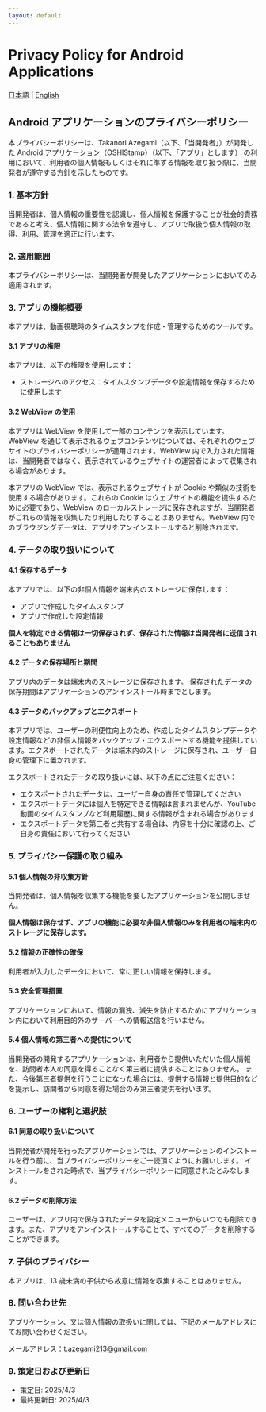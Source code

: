 ```yaml
---
layout: default
---
```


# Privacy Policy for Android Applications

[日本語](android-policy.md) | [English](android-policy-en.md)

## Android アプリケーションのプライバシーポリシー

本プライバシーポリシーは、Takanori Azegami（以下、「当開発者」）が開発した Android アプリケーション（OSHIStamp）（以下、「アプリ」とします） の利用において、利用者の個人情報もしくはそれに準ずる情報を取り扱う際に、当開発者が遵守する方針を示したものです。

### 1. 基本方針

当開発者は、個人情報の重要性を認識し、個人情報を保護することが社会的責務であると考え、個人情報に関する法令を遵守し、アプリで取扱う個人情報の取得、利用、管理を適正に行います。

### 2. 適用範囲

本プライバシーポリシーは、当開発者が開発したアプリケーションにおいてのみ適用されます。

### 3. アプリの機能概要

本アプリは、動画視聴時のタイムスタンプを作成・管理するためのツールです。

#### 3.1 アプリの権限

本アプリは、以下の権限を使用します：

- ストレージへのアクセス：タイムスタンプデータや設定情報を保存するために使用します

#### 3.2 WebView の使用

本アプリは WebView を使用して一部のコンテンツを表示しています。WebView を通じて表示されるウェブコンテンツについては、それぞれのウェブサイトのプライバシーポリシーが適用されます。WebView 内で入力された情報は、当開発者ではなく、表示されているウェブサイトの運営者によって収集される場合があります。

本アプリの WebView では、表示されるウェブサイトが Cookie や類似の技術を使用する場合があります。これらの Cookie はウェブサイトの機能を提供するために必要であり、WebView のローカルストレージに保存されますが、当開発者がこれらの情報を収集したり利用したりすることはありません。WebView 内でのブラウジングデータは、アプリをアンインストールすると削除されます。

### 4. データの取り扱いについて

#### 4.1 保存するデータ

本アプリでは、以下の非個人情報を端末内のストレージに保存します：

- アプリで作成したタイムスタンプ
- アプリで作成した設定情報

**個人を特定できる情報は一切保存されず、保存された情報は当開発者に送信されることもありません**

#### 4.2 データの保存場所と期間

アプリ内のデータは端末内のストレージに保存されます。
保存されたデータの保存期間はアプリケーションのアンインストール時までとします。

#### 4.3 データのバックアップとエクスポート

本アプリでは、ユーザーの利便性向上のため、作成したタイムスタンプデータや設定情報などの非個人情報をバックアップ・エクスポートする機能を提供しています。エクスポートされたデータは端末内のストレージに保存され、ユーザー自身の管理下に置かれます。

エクスポートされたデータの取り扱いには、以下の点にご注意ください：

- エクスポートされたデータは、ユーザー自身の責任で管理してください
- エクスポートデータには個人を特定できる情報は含まれませんが、YouTube 動画のタイムスタンプなど利用履歴に関する情報が含まれる場合があります
- エクスポートデータを第三者と共有する場合は、内容を十分に確認の上、ご自身の責任において行ってください

### 5. プライバシー保護の取り組み

#### 5.1 個人情報の非収集方針

当開発者は、個人情報を収集する機能を要したアプリケーションを公開しません。

**個人情報は保存せず、アプリの機能に必要な非個人情報のみを利用者の端末内のストレージに保存します。**

#### 5.2 情報の正確性の確保

利用者が入力したデータにおいて、常に正しい情報を保持します。

#### 5.3 安全管理措置

アプリケーションにおいて、情報の漏洩、滅失を防止するためにアプリケーション内において利用目的外のサーバーへの情報送信を行いません。

#### 5.4 個人情報の第三者への提供について

当開発者の開発するアプリケーションは、利用者から提供いただいた個人情報を、訪問者本人の同意を得ることなく第三者に提供することはありません。
また、今後第三者提供を行うことになった場合には、提供する情報と提供目的などを提示し、訪問者から同意を得た場合のみ第三者提供を行います。

### 6. ユーザーの権利と選択肢

#### 6.1 同意の取り扱いについて

当開発者が開発を行ったアプリケーションでは、アプリケーションのインストールを行う前に、当プライバシーポリシーをご一読頂くようにお願いします。
インストールをされた時点で、当プライバシーポリシーに同意されたとみなします。

#### 6.2 データの削除方法

ユーザーは、アプリ内で保存されたデータを設定メニューからいつでも削除できます。また、アプリをアンインストールすることで、すべてのデータを削除することができます。

### 7. 子供のプライバシー

本アプリは、13 歳未満の子供から故意に情報を収集することはありません。

### 8. 問い合わせ先

アプリケーション、又は個人情報の取扱いに関しては、下記のメールアドレスにてお問い合わせください。

メールアドレス：t.azegami213@gmail.com

### 9. 策定日および更新日

- 策定日: 2025/4/3
- 最終更新日: 2025/4/3
